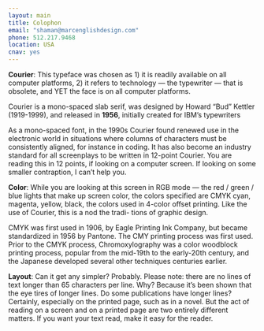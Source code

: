 ```yaml
---
layout: main
title: Colophon
email: "shaman@marcenglishdesign.com"
phone: 512.217.9468
location: USA
cnav: yes
---
```


__Courier__: This typeface was chosen as 1) it is readily available on all computer platforms, 2) it refers to technology — the typewriter — that is obsolete, and YET the face is on all computer platforms.

Courier is a mono-spaced slab serif, was designed by Howard “Bud” Kettler (1919-1999), and released in __1956__, initially created for IBM’s typewriters

As a mono-spaced font, in the 1990s Courier found renewed use in the electronic world in situations where columns of characters must be consistently aligned, for instance in coding. It has also become an industry standard for all screenplays to be written in 12-point Courier. You are reading this in 12 points, if looking on a computer screen. If looking on some smaller contraption, I can’t help you.

__Color__: While you are looking at this screen in RGB mode — the red / green / blue lights that make up screen color, the colors specified are CMYK cyan, magenta, yellow, black, the colors used in 4-color offset printing. Like the use of Courier, this is a nod the tradi- tions of graphic design.

CMYK was first used in 1906, by Eagle Printing Ink Company, but became standardized in 1956 by Pantone. The CMY printing process was first used. Prior to the CMYK process, Chromoxylography was a color woodblock printing process, popular from the mid-19th to the early-20th century, and the Japanese developed several other techniques centuries earlier.

__Layout__: Can it get any simpler? Probably. Please note: there are no lines of text longer than 65 characters per line. Why? Because it’s been shown that the eye tires of longer lines. Do some publications have longer lines? Certainly, especially on the printed page, such as in a novel. But the act of reading on a screen and on a printed page are two entirely different matters. If you want your text read, make it easy for the reader.
